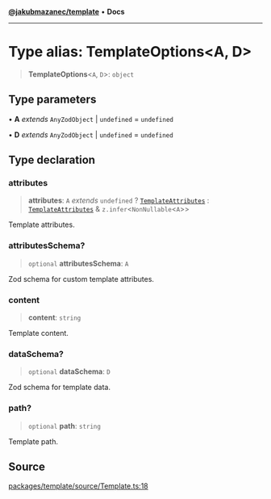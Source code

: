 [**@jakubmazanec/template**](../README.md) • **Docs**

---

# Type alias: TemplateOptions\<A, D\>

> **TemplateOptions**\<`A`, `D`\>: `object`

## Type parameters

• **A** _extends_ `AnyZodObject` \| `undefined` = `undefined`

• **D** _extends_ `AnyZodObject` \| `undefined` = `undefined`

## Type declaration

### attributes

> **attributes**: `A` _extends_ `undefined` ? [`TemplateAttributes`](TemplateAttributes.md) :
> [`TemplateAttributes`](TemplateAttributes.md) & `z.infer`\<`NonNullable`\<`A`\>\>

Template attributes.

### attributesSchema?

> `optional` **attributesSchema**: `A`

Zod schema for custom template attributes.

### content

> **content**: `string`

Template content.

### dataSchema?

> `optional` **dataSchema**: `D`

Zod schema for template data.

### path?

> `optional` **path**: `string`

Template path.

## Source

[packages/template/source/Template.ts:18](https://github.com/jakubmazanec/js-tools/blob/45932621a19c677851f8bf60e4a28d217617972b/packages/template/source/Template.ts#L18)
